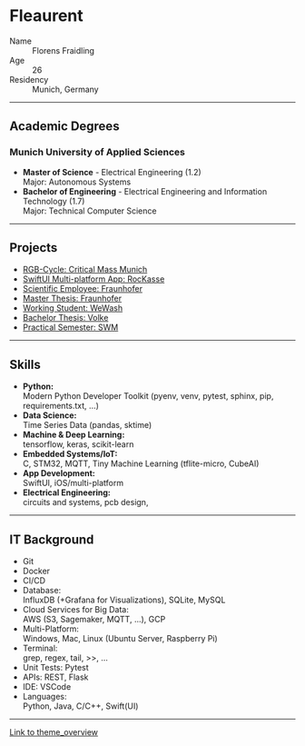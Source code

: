 # Fleaurent

<dl>
<dt>Name</dt>
<dd>Florens Fraidling</dd>
<dt>Age</dt>
<dd>26</dd>
<dt>Residency</dt>
<dd>Munich, Germany</dd>
</dl>

---
## Academic Degrees
### Munich University of Applied Sciences   
- **Master of Science** - Electrical Engineering (1.2)  
Major: Autonomous Systems  
- **Bachelor of Engineering** - Electrical Engineering and Information Technology (1.7)  
Major: Technical Computer Science  


---
## Projects
- [RGB-Cycle: Critical Mass Munich](https://github.com/Fleaurent/RGB_Cycle)  
- [SwiftUI Multi-platform App: RocKasse](./rocKasse.html)  
- [Scientific Employee: Fraunhofer](./fraunhofer2.html)  
- [Master Thesis: Fraunhofer](./fraunhofer1.html)  
- [Working Student: WeWash](./wewash.html)  
- [Bachelor Thesis: Volke](./volke.html)  
- [Practical Semester: SWM](./swm.html)  


---
## Skills

- **Python:**  
  Modern Python Developer Toolkit (pyenv, venv, pytest, sphinx, pip, requirements.txt, ...)
- **Data Science:**  
  Time Series Data (pandas, sktime)  
- **Machine & Deep Learning:**  
  tensorflow, keras, scikit-learn  
- **Embedded Systems/IoT:**  
  C, STM32, MQTT, Tiny Machine Learning (tflite-micro, CubeAI)  
- **App Development:**  
  SwiftUI, iOS/multi-platform  
- **Electrical Engineering:**  
  circuits and systems, pcb design,

---
## IT Background
- Git
- Docker
- CI/CD
- Database:  
  InfluxDB (+Grafana for Visualizations), SQLite, MySQL 
- Cloud Services for Big Data:  
  AWS (S3, Sagemaker, MQTT, ...), GCP  
- Multi-Platform:  
  Windows, Mac, Linux (Ubuntu Server, Raspberry Pi)  
- Terminal:  
  grep, regex, tail, >>, ...
- Unit Tests: Pytest
- APIs: REST, Flask  
- IDE: VSCode  
- Languages:  
  Python, Java, C/C++, Swift(UI)  


---
[Link to theme_overview](./theme_overview.html)  
